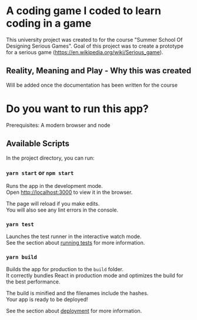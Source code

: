 # A coding game I coded to learn coding in a game

This university project was created to for the course "Summer School Of Designing Serious Games". Goal of this project was to create a prototype for a serious game (https://en.wikipedia.org/wiki/Serious_game).

## Reality, Meaning and Play - Why this was created
Will be added once the documentation has been written for the course

# Do you want to run this app?
Prerequisites: A modern browser and node
## Available Scripts

In the project directory, you can run:

### `yarn start` or `npm start`

Runs the app in the development mode.\
Open [http://localhost:3000](http://localhost:3000) to view it in the browser.

The page will reload if you make edits.\
You will also see any lint errors in the console.

### `yarn test`

Launches the test runner in the interactive watch mode.\
See the section about [running tests](https://facebook.github.io/create-react-app/docs/running-tests) for more information.

### `yarn build`

Builds the app for production to the `build` folder.\
It correctly bundles React in production mode and optimizes the build for the best performance.

The build is minified and the filenames include the hashes.\
Your app is ready to be deployed!

See the section about [deployment](https://facebook.github.io/create-react-app/docs/deployment) for more information.
